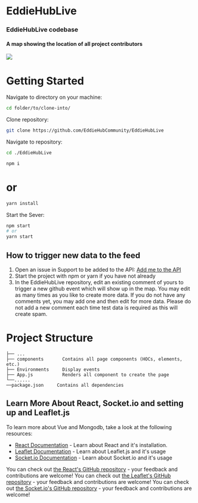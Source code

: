 # EddieHubLive

### EddieHubLive codebase

#### A map showing the location of all project contributors

![](https://user-images.githubusercontent.com/624760/178152726-19ea99dc-d3bd-4423-852f-309ba8f39d11.png)

# Getting Started

Navigate to directory on your machine:

```bash
cd folder/to/clone-into/
```

Clone repository:

```bash
git clone https://github.com/EddieHubCommunity/EddieHubLive
```

Navigate to repository:

```bash
cd ./EddieHubLive
```

```bash
npm i

```
# or

```bash
yarn install
```

Start the Sever:

```bash
npm start
# or
yarn start
```
## How to trigger new data to the feed

1. Open an issue in Support to be added to the API: [Add me to the API](https://github.com/EddieHubCommunity/support/issues/new?assignees=&labels=EddieHub-API-add&template=add-api-user.yml&title=Please+add+me+to+the+EddieHub+API)  
2. Start the project with npm or yarn if you have not already
3. In the EddieHubLive repository, edit an existing comment of yours to trigger a new github event which will show up in the map.  You may edit as many times as you like to create more data.  If you do not have any comments yet, you may add one and then edit for more data.  Please do not add a new comment each time test data is required as this will create spam.

# Project Structure


   
    ├── ...
    ├── components       Contains all page components (HOCs, elements, etc.)
    ├── Environments     Display events
    ├── App.js           Renders all component to create the page 
    └──...... 
    ──package.json     Contains all dependencies

## Learn More About React, Socket.io and setting up and Leaflet.js 

To learn more about Vue and Mongodb, take a look at the following resources:

- [React Documentation](https://reactjs.org/docs/getting-started.html) - Learn about React and it's installation.
- [Leaflet Documentation](https://leafletjs.com/reference.html) - Learn about Leaflet.js and it's usage
- [Socket.io Documentation](https://socket.io/docs/v4/) - Learn about Socket.io and it's usage

You can check out [the React's GitHub repository](https://github.com/facebook/react/) - your feedback and contributions are welcome!
You can check out [the Leaflet's GitHub repository](https://github.com/Leaflet/Leaflet) - your feedback and contributions are welcome!
You can check out [the Socket.io's GitHub repository](https://github.com/socketio/socket.io) - your feedback and contributions are welcome!

